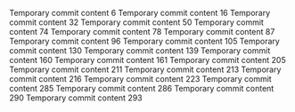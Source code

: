 Temporary commit content 6
Temporary commit content 16
Temporary commit content 32
Temporary commit content 50
Temporary commit content 74
Temporary commit content 78
Temporary commit content 87
Temporary commit content 96
Temporary commit content 105
Temporary commit content 130
Temporary commit content 139
Temporary commit content 160
Temporary commit content 161
Temporary commit content 205
Temporary commit content 211
Temporary commit content 213
Temporary commit content 216
Temporary commit content 223
Temporary commit content 285
Temporary commit content 286
Temporary commit content 290
Temporary commit content 293
